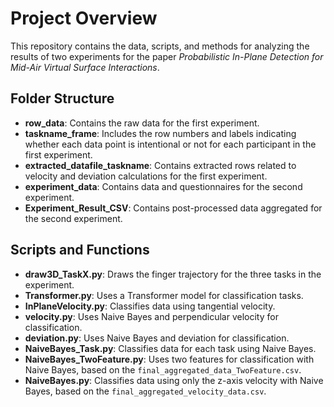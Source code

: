 # Project Overview

This repository contains the data, scripts, and methods for analyzing the results of two experiments for the paper *Probabilistic In-Plane Detection for Mid-Air Virtual Surface Interactions*. 

## Folder Structure

- **row_data**: Contains the raw data for the first experiment.
- **taskname_frame**: Includes the row numbers and labels indicating whether each data point is intentional or not for each participant in the first experiment.
- **extracted_datafile_taskname**: Contains extracted rows related to velocity and deviation calculations for the first experiment.
- **experiment_data**: Contains data and questionnaires for the second experiment.
- **Experiment_Result_CSV**: Contains post-processed data aggregated for the second experiment.

## Scripts and Functions

- **draw3D_TaskX.py**: Draws the finger trajectory for the three tasks in the experiment.
- **Transformer.py**: Uses a Transformer model for classification tasks.
- **InPlaneVelocity.py**: Classifies data using tangential velocity.
- **velocity.py**: Uses Naive Bayes and perpendicular velocity for classification.
- **deviation.py**: Uses Naive Bayes and deviation for classification.
- **NaiveBayes_Task.py**: Classifies data for each task using Naive Bayes.
- **NaiveBayes_TwoFeature.py**: Uses two features for classification with Naive Bayes, based on the `final_aggregated_data_TwoFeature.csv`.
- **NaiveBayes.py**: Classifies data using only the z-axis velocity with Naive Bayes, based on the `final_aggregated_velocity_data.csv`.
